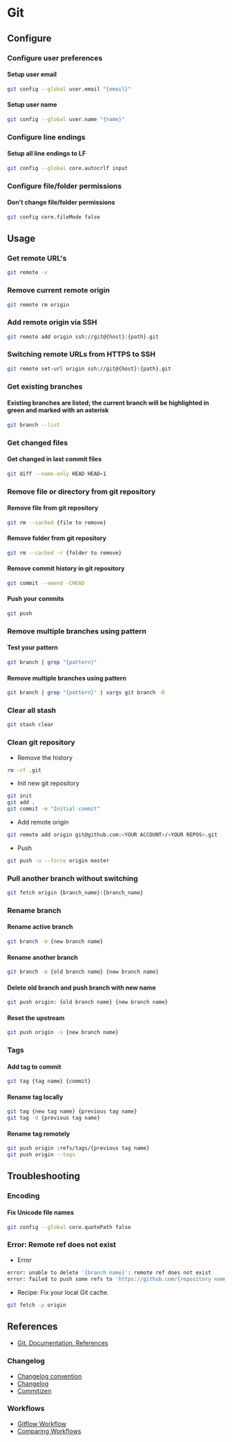 # Git

## Configure

### Configure user preferences

#### Setup user email

```bash
git config --global user.email "{email}"
```

#### Setup user name

```bash
git config --global user.name "{name}"
```

### Configure line endings

#### Setup all line endings to LF

```bash
git config --global core.autocrlf input
```

### Configure file/folder permissions

#### Don't change file/folder permissions

```bash
git config core.fileMode false
```

## Usage

### Get remote URL's

```bash
git remote -v
```

### Remove current remote origin

```bash
git remote rm origin
```

### Add remote origin via SSH

```bash
git remote add origin ssh://git@{host}:{path}.git
```

### Switching remote URLs from HTTPS to SSH

```bash
git remote set-url origin ssh://git@{host}:{path}.git
```

### Get existing branches

#### Existing branches are listed; the current branch will be highlighted in green and marked with an asterisk

```bash
git branch --list
```

### Get changed files

#### Get changed in last commit files

```bash
git diff --name-only HEAD HEAD~1
```

### Remove file or directory from git repository

#### Remove file from git repository

```bash
git rm --cached {file to remove}
```

#### Remove folder from git repository

```bash
git rm --cached -r {folder to remove}
```

#### Remove commit history in git repository

```bash
git commit --amend -CHEAD
```

#### Push your commits

```bash
git push
```

### Remove multiple branches using pattern

#### Test your pattern

```bash
git branch | grep "{pattern}"
```

#### Remove multiple branches using pattern

```bash
git branch | grep "{pattern}" | xargs git branch -D
```

### Clear all stash

```bash
git stash clear
```

### Clean git repository

- Remove the history

```bash
rm -rf .git
```

- Init new git repository

```bash
git init
git add .
git commit -m "Initial commit"
```

- Add remote origin

```bash
git remote add origin git@github.com:<YOUR ACCOUNT>/<YOUR REPOS>.git
```

- Push

```bash
git push -u --force origin master
```

### Pull another branch without switching

```bash
git fetch origin {branch_name}:{branch_name}
```

### Rename branch

#### Rename active branch

```bash
git branch -m {new branch name}
```

#### Rename another branch

```bash
git branch -m {old branch name} {new branch name}
```

#### Delete old branch and push branch with new name

```bash
git push origin: {old branch name} {new branch name}
```

#### Reset the upstream

```bash
git push origin -u {new branch name}
```

### Tags

#### Add tag to commit

```bash
git tag {tag name} {commit}
```

#### Rename tag locally

```bash
git tag {new tag name} {previous tag name}
git tag -d {previous tag name}
```

#### Rename tag remotely

```bash
git push origin :refs/tags/{previous tag name}
git push origin --tags
```

## Troubleshooting

### Encoding

#### Fix Unicode file names

```bash
git config --global core.quotePath false
```

### Error: Remote ref does not exist

- Error

```bash
error: unable to delete '{branch name}': remote ref does not exist
error: failed to push some refs to 'https://github.com/{repository name}.git'
```

- Recipe: Fix your local Git cache.

```bash
git fetch -p origin
```

## References

- [Git. Documentation. References](https://git-scm.com/docs)

### Changelog

- [Changelog convention](https://keepachangelog.com/en/1.0.0/)
- [Changelog](https://www.npmjs.com/package/changelog)
- [Commitizen](https://www.npmjs.com/package/commitizen)

### Workflows

- [Gitflow Workflow](https://www.atlassian.com/git/tutorials/comparing-workflows/gitflow-workflow)
- [Comparing Workflows](https://www.atlassian.com/git/tutorials/comparing-workflows)
